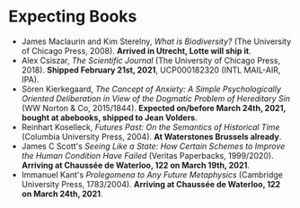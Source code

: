 
# Expecting Books
- James Maclaurin and Kim Sterelny, *What is Biodiversity?* (The University of Chicago Press, 2008). **Arrived in Utrecht, Lotte will ship it**.
- Alex Csiszar, *The Scientific Journal* (The University of Chicago Press, 2018). **Shipped February 21st, 2021**, UCP000182320 (INTL MAIL-AIR, IPA).
- Sören Kierkegaard, *The Concept of Anxiety: A Simple Psychologically Oriented Deliberation in View of the Dogmatic Problem of Hereditary Sin* (WW Norton & Co, 2015/1844). **Expected on/before March 24th, 2021, bought at abebooks, shipped to Jean Volders**. 
- Reinhart Koselleck, *Futures Past: On the Semantics of Historical Time* (Columbia University Press, 2004). **At Waterstones Brussels already**.
- James C Scott's *Seeing Like a State: How Certain Schemes to Improve the Human Condition Have Failed* (Veritas Paperbacks, 1999/2020). **Arriving at Chaussée de Waterloo, 122 on March 19th, 2021**.
- Immanuel Kant's *Prolegomena to Any Future Metaphysics* (Cambridge University Press, 1783/2004). **Arriving at Chaussée de Waterloo, 122 on March 24th, 2021**.




